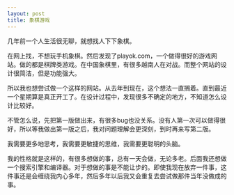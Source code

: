 ```yaml
---
layout: post
title: 象棋游戏
---
```


几年前一个人生活很无聊，就想找人下下象棋。

在网上找，不想玩手机象棋。然后发现了playok.com，一个做得很好的游戏网站。做的都是棋牌类游戏。在中国象棋里，有很多越南人在对战。而整个网站的设计很简洁，但是功能强大。

所以我也想尝试做一个这样的网站。从去年到现在，这个想法一直搁着。直到最近一个星期算是真正开工了。在设计过程中，发现很多不确定的地方，不知道怎么设计比较好。

不管怎么说，先把第一版做出来，有很多bug也没关系。没有人第一次可以做得很好，所以等我做出第一版之后，我对问题理解会更深刻，到时再来写第二版。

我需要更多地思考，我需要更敏捷的思维，我需要更聪明的头脑。

我的性格就是这样的，有很多想做的事，总有一天会做，无论多老。后面我还想做一个搜索引擎和编译器。对于想做的事是不能让步的。即使我现在放弃一件事，这件事还是会缠绕我内心多年，然后多年以后我又会重复去尝试做那件当年没做成的事。
